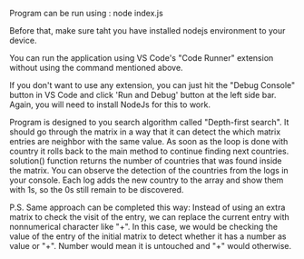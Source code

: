 Program can be run using : node index.js

Before that, make sure taht you have installed nodejs environment to your device.

You can run the application using VS Code's "Code Runner" extension without using the command mentioned above.

If you don't want to use any extension, you can just hit the "Debug Console" button in VS Code and click 'Run and Debug' button at the left side bar. Again, you will need to install NodeJs for this to work.

Program is designed to you search algorithm called "Depth-first search". It should go through the matrix in a way that it can detect the which matrix entries are neighbor with the same value.
As soon as the loop is done with country it rolls back to the main method to continue finding next countries. solution() function returns the number of countries that was found inside the matrix.
You can observe the detection of the countries from the logs in your console. Each log adds the new country to the array and show them with 1s, so the 0s still remain to be discovered.

P.S. Same approach can be completed this way: Instead of using an extra matrix to check the visit of the entry, we can replace the current entry with nonnumerical character like "+".
In this case, we would be checking the value of the entry of the initial matrix to detect whether it has a number as value or "+". Number would mean it is untouched and "+" would otherwise.
